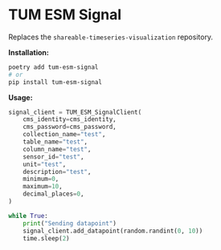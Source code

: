 
# TUM ESM Signal

Replaces the `shareable-timeseries-visualization` repository.

**Installation:**

```bash
poetry add tum-esm-signal
# or
pip install tum-esm-signal
```

**Usage:**

```python
signal_client = TUM_ESM_SignalClient(
    cms_identity=cms_identity,
    cms_password=cms_password,
    collection_name="test",
    table_name="test",
    column_name="test",
    sensor_id="test",
    unit="test",
    description="test",
    minimum=0,
    maximum=10,
    decimal_places=0,
)

while True:
    print("Sending datapoint")
    signal_client.add_datapoint(random.randint(0, 10))
    time.sleep(2)
```